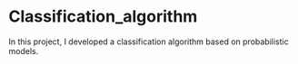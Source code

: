 # Classification_algorithm
In this project, I developed a classification algorithm based on probabilistic models.
